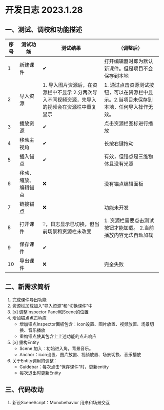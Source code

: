 # 开发日志 2023.1.28

## 一、测试、调校和功能描述

|序号|测试功能|测试结果| （调整后） |
|-|-|-|-|
|1  |新建课件|✔|打开编辑器时即为默认新课件。但是项目不会保存到本地|
|2  |导入资源|1. 导入图片资源后，在资源栏中不显示 2.分两次导入不同视频资源，先导入的视频会在资源栏中重复显示|1. 通过点击资源测试按钮，可以在资源栏中显示。2.当项目未保存到本地，任何导入操作无效。|
|3  |播放资源|✔|点击资源栏图标进行播放|
|4  |移动主视角|✔|长按右键拖动|
|5  |插入锚点|✔|有效，但锚点是三维物体且没有光照|
|6  |移动、缩放、编辑锚点|❌|没有锚点编辑面板|
|7  |链接锚点|❌|功能未开发|
|8  |打开课件|❔，日志显示已切换，但当前场景和资源栏未改变|1. 资源栏需要点击测试按钮才能加载。 2.当前播放内容无法自动加载|
|9  |保存课件|✔||
|10 |导出课件|❌|完全失败|


## 二、新需求简析
1. 完成课件导出功能
2. 资源栏加载加入“导入资源”和“切换课件”中
3. [x] 调整inspector Panel和Scene的位置
4. 增加锚点点击响应
    + 增加锚点Inspector面板包含：icon设置、图片放置、视频放置、场景切换、音乐播放
    + 重构锚点使其包含上上述功能的点击响应
5. [x] 重构Entity 
    + Scene 加入：初始进入角，背景音乐。
    + Anchor：icon设置、图片放置、视频放置、场景切换、音乐播放
6. 关于Entity调用的调整：
    + Guidebar：每次点击“保存课件”时，更新entity
    + 每次退出时更新Entity

## 三、代码改动
1. 新设SceneScript：Monobehavior 用来和场景交互